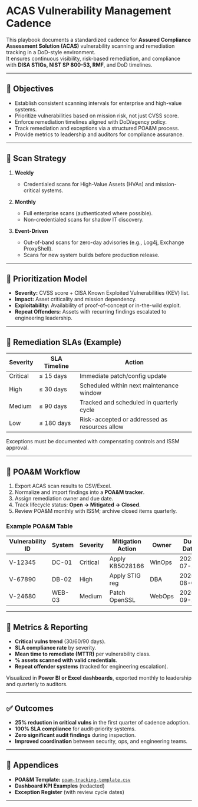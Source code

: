 # ACAS Vulnerability Management Cadence

This playbook documents a standardized cadence for **Assured Compliance Assessment Solution (ACAS)** vulnerability scanning and remediation tracking in a DoD-style environment.  
It ensures continuous visibility, risk-based remediation, and compliance with **DISA STIGs, NIST SP 800-53, RMF**, and DoD timelines.  

---

## 🎯 Objectives
- Establish consistent scanning intervals for enterprise and high-value systems.  
- Prioritize vulnerabilities based on mission risk, not just CVSS score.  
- Enforce remediation timelines aligned with DoD/agency policy.  
- Track remediation and exceptions via a structured POA&M process.  
- Provide metrics to leadership and auditors for compliance assurance.  

---

## 📌 Scan Strategy
1. **Weekly**  
   - Credentialed scans for High-Value Assets (HVAs) and mission-critical systems.  

2. **Monthly**  
   - Full enterprise scans (authenticated where possible).  
   - Non-credentialed scans for shadow IT discovery.  

3. **Event-Driven**  
   - Out-of-band scans for zero-day advisories (e.g., Log4j, Exchange ProxyShell).  
   - Scans for new system builds before production release.  

---

## 📌 Prioritization Model
- **Severity:** CVSS score + CISA Known Exploited Vulnerabilities (KEV) list.  
- **Impact:** Asset criticality and mission dependency.  
- **Exploitability:** Availability of proof-of-concept or in-the-wild exploit.  
- **Repeat Offenders:** Assets with recurring findings escalated to engineering leadership.  

---

## 📌 Remediation SLAs (Example)
| Severity  | SLA Timeline | Action |
|-----------|--------------|--------|
| Critical  | ≤ 15 days    | Immediate patch/config update |
| High      | ≤ 30 days    | Scheduled within next maintenance window |
| Medium    | ≤ 90 days    | Tracked and scheduled in quarterly cycle |
| Low       | ≤ 180 days   | Risk-accepted or addressed as resources allow |

Exceptions must be documented with compensating controls and ISSM approval.  

---

## 📌 POA&M Workflow
1. Export ACAS scan results to CSV/Excel.  
2. Normalize and import findings into a **POA&M tracker**.  
3. Assign remediation owner and due date.  
4. Track lifecycle status: **Open → Mitigated → Closed**.  
5. Review POA&M monthly with ISSM; archive closed items quarterly.  

### Example POA&M Table
| Vulnerability ID | System | Severity | Mitigation Action | Owner   | Due Date   | Status   |
|------------------|--------|----------|------------------|---------|------------|----------|
| V-12345          | DC-01  | Critical | Apply KB5028166  | WinOps  | 2025-07-15 | Closed   |
| V-67890          | DB-02  | High     | Apply STIG reg   | DBA     | 2025-08-01 | Open     |
| V-24680          | WEB-03 | Medium   | Patch OpenSSL    | WebOps  | 2025-09-10 | Mitigated |

---

## 📌 Metrics & Reporting
- **Critical vulns trend** (30/60/90 days).  
- **SLA compliance rate** by severity.  
- **Mean time to remediate (MTTR)** per vulnerability class.  
- **% assets scanned with valid credentials**.  
- **Repeat offender systems** (tracked for engineering escalation).  

Visualized in **Power BI or Excel dashboards**, exported monthly to leadership and quarterly to auditors.  

---

## ✅ Outcomes
- **25% reduction in critical vulns** in the first quarter of cadence adoption.  
- **100% SLA compliance** for audit-priority systems.  
- **Zero significant audit findings** during inspection.  
- **Improved coordination** between security, ops, and engineering teams.  

---

## 📂 Appendices
- **POA&M Template:** [`poam-tracking-template.csv`](./poam-tracking-template.csv)  
- **Dashboard KPI Examples** (redacted)  
- **Exception Register** (with review cycle dates)  

---

